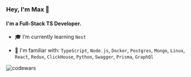 ### Hey, I'm Max 👋

#### I'm a Full-Stack TS Developer.

- 🎓 I’m currently learning `Nest`

- 🙌 I'm familiar with: `TypeScript`, `Node.js`, `Docker`, `Postgres`, `Mongo`, `Linux`, `React`, `Redux`, `ClickHouse`, `Python`, `Swagger`, `Prisma`, `GraphQl`

![codewars](https://www.codewars.com/users/MaximusPython/badges/small)
